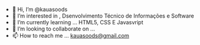 - 👋 Hi, I’m @kauasoods
- 👀 I’m interested in ,   Dsenvolvimento Técnico de Informações e Software
- 🌱 I’m currently learning ...  HTML5, CSS E Javasvript
- 💞️ I’m looking to collaborate on ...
- 📫 How to reach me ...  kauasoods@gmail.com

<!---
kauasoods/kauasoods is a ✨ special ✨ repository because its `README.md` (this file) appears on your GitHub profile.
You can click the Preview link to take a look at your changes.
--->
